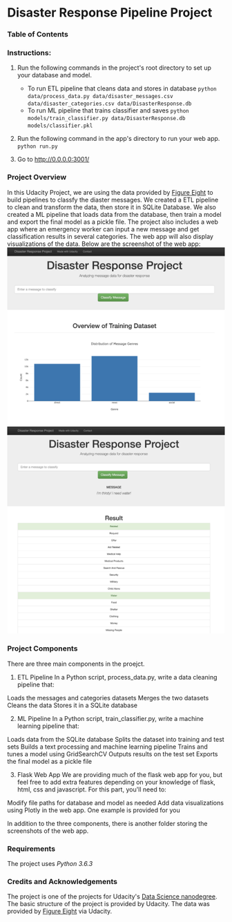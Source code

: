 # Disaster Response Pipeline Project

### Table of Contents

### Instructions:
1. Run the following commands in the project's root directory to set up your database and model.

    - To run ETL pipeline that cleans data and stores in database
        `python data/process_data.py data/disaster_messages.csv data/disaster_categories.csv data/DisasterResponse.db`
    - To run ML pipeline that trains classifier and saves
        `python models/train_classifier.py data/DisasterResponse.db models/classifier.pkl`

2. Run the following command in the app's directory to run your web app.
    `python run.py`

3. Go to http://0.0.0.0:3001/

### Project Overview
In this Udacity Project, we are using the data provided by [Figure Eight](https://www.figure-eight.com/) to build pipelines to classfy the diaster messages.
We created a ETL pipeline to clean and transform the data, then store it in SQLite Database. We also created a ML pipeline that loads data from the database, then train a model and export the final model as a pickle file.
The project also includes a web app where an emergency worker can input a new message and get classification results in several categories. The web app will also display visualizations of the data. 
Below are the screenshot of the web app:
![Main page](screenshots/main.png "Title")
![Main page](screenshots/result.png "Title")

### Project Components
There are three main components in the proejct.

1. ETL Pipeline
In a Python script, process_data.py, write a data cleaning pipeline that:

Loads the messages and categories datasets
Merges the two datasets
Cleans the data
Stores it in a SQLite database

2. ML Pipeline
In a Python script, train_classifier.py, write a machine learning pipeline that:

Loads data from the SQLite database
Splits the dataset into training and test sets
Builds a text processing and machine learning pipeline
Trains and tunes a model using GridSearchCV
Outputs results on the test set
Exports the final model as a pickle file

3. Flask Web App
We are providing much of the flask web app for you, but feel free to add extra features depending on your knowledge of flask, html, css and javascript. For this part, you'll need to:

Modify file paths for database and model as needed
Add data visualizations using Plotly in the web app. One example is provided for you

In addition to the three components, there is another folder storing the screenshots of the web app.

### Requirements
The project uses *Python 3.6.3* 

### Credits and Acknowledgements
The project is one of the projects for Udacity's [Data Science nanodegree](https://www.udacity.com/course/data-scientist-nanodegree--nd025). The basic structure of the project is provided by Udacity. The data was provided by [Figure Eight](https://www.figure-eight.com/) via Udacity.